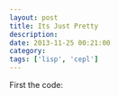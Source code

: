 ```yaml
---
layout: post
title: Its Just Pretty
description:
date: 2013-11-25 00:21:00
category:
tags: ['lisp', 'cepl']
---
```


First the code:
